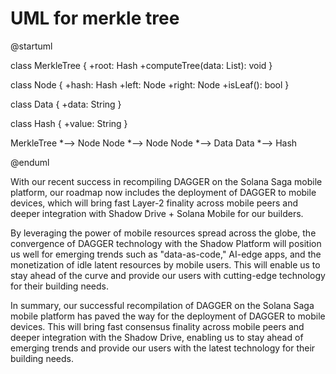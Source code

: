 # UML for merkle tree

@startuml

class MerkleTree {
  +root: Hash
  +computeTree(data: List<Data>): void
}

class Node {
  +hash: Hash
  +left: Node
  +right: Node
  +isLeaf(): bool
}

class Data {
  +data: String
}

class Hash {
  +value: String
}

MerkleTree *--> Node
Node *--> Node
Node *--> Data
Data *--> Hash

@enduml



With our recent success in recompiling DAGGER on the Solana Saga mobile platform, our roadmap now includes the deployment of DAGGER to mobile devices, which will bring fast Layer-2 finality across mobile peers and deeper integration with Shadow Drive + Solana Mobile for our builders.

By leveraging the power of mobile resources spread across the globe, the convergence of DAGGER technology with the Shadow Platform will position us well for emerging trends such as "data-as-code," AI-edge apps, and the monetization of idle latent resources by mobile users. This will enable us to stay ahead of the curve and provide our users with cutting-edge technology for their building needs.

In summary, our successful recompilation of DAGGER on the Solana Saga mobile platform has paved the way for the deployment of DAGGER to mobile devices. This will bring fast consensus finality across mobile peers and deeper integration with the Shadow Drive, enabling us to stay ahead of emerging trends and provide our users with the latest technology for their building needs.